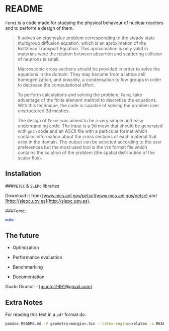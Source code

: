 # README 

`Fermi` is a code made for studying the physical behavour of nuclear reactors and to perform a design of them.

>It solves an eigenvalue problem corresponding to the steady state multigroup diffusion equation, which is an aproximation of the Boltzman Transport Equation. This aproximation is only valid in materials were the relation between absortion and scattering collision of neutrons is small.
>
>Macroscopic cross sections should be provided in order to solve the equations in the domain. They may become from a lattice cell homogenization, and possibly, a condensation to few groups in order to decrease the computational effort.
>
>To perform calculations and solving the problem, `Fermi` take advantage of the finite element method 
to discretize the equations. With this technique, the code is capable of solving the problem over 
unstructured 3d meshes.
>
>The design of `Fermi` was aimed to be a very simple and easy understanding code. The input is a 3d mesh that should be
generated with `gmsh` code and an ASCII file with a particular format which contains information about the cross
sections of each material that exist in the domain. The output can be selected according to the user preferences but the
most used tool is the `VTK` format file which contains the solution of the problem (the spatial distribution of the
scalar flux).

## Installation 

###`PETSC` \& `SLEPc` libraries

Download it from [www.mcs.anl.gov/petsc](www.mcs.anl.gov/petsc) and [http://slepc.upv.es](http://slepc.upv.es). 

###`Fermi`:

```bash
make
```  

## The future  

* Optimization 

* Performance evaluation

* Benchmarking

* Documentation

Guido Giuntoli - [giuntoli1991@gmail.com]

## Extra Notes

For reading this text in a `pdf` format do:
```bash
pandoc README.md -V geometry:margin=.5in --latex-engine=xelatex -o README.pdf
```
